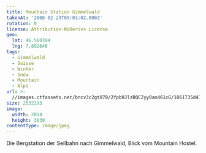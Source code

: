 ```yaml
---
title: Mountain Station Gimmelwald
takenAt: '2008-02-23T09:01:02.000Z'
rotation: 0
license: Attribution-NoDerivs License
geo:
  lat: 46.560394
  lng: 7.892646
tags:
  - Gimmelwald
  - Suisse
  - Winter
  - Snow
  - Mountain
  - Alps
url: >-
  //images.ctfassets.net/bncv3c2gt878/2Ypb0JlzBQCZyy0an461cG/1861735d47f771aa0ebe43751c4e9858/mountain-station-gimmelwald_4343150295_o
size: 2532193
image:
  width: 2014
  height: 3039
contentType: image/jpeg
---
```


Die Bergstation der Seilbahn nach Gimmelwald, Blick vom Mountain Hostel.